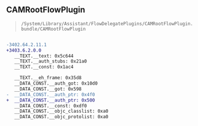 ## CAMRootFlowPlugin

> `/System/Library/Assistant/FlowDelegatePlugins/CAMRootFlowPlugin.bundle/CAMRootFlowPlugin`

```diff

-3402.64.2.11.1
+3403.6.2.0.0
   __TEXT.__text: 0x5c644
   __TEXT.__auth_stubs: 0x21a0
   __TEXT.__const: 0x1ac4

   __TEXT.__eh_frame: 0x35d8
   __DATA_CONST.__auth_got: 0x10d0
   __DATA_CONST.__got: 0x598
-  __DATA_CONST.__auth_ptr: 0x4f0
+  __DATA_CONST.__auth_ptr: 0x500
   __DATA_CONST.__const: 0xdf0
   __DATA_CONST.__objc_classlist: 0xa0
   __DATA_CONST.__objc_protolist: 0xa0

```
